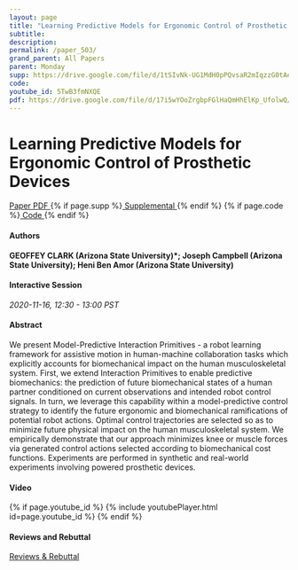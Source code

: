 ```yaml
---
layout: page
title: "Learning Predictive Models for Ergonomic Control of Prosthetic Devices"
subtitle: 
description:
permalink: /paper_503/
grand_parent: All Papers
parent: Monday
supp: https://drive.google.com/file/d/1tSIvNk-UG1MdH0pPQvsaR2mIqzzG0tAe/view
code: 
youtube_id: 5TwB3fmNXQE
pdf: https://drive.google.com/file/d/17i5wYOoZrgbpFGlHaQmHhElKp_UfolwQ/view
---
```


# Learning Predictive Models for Ergonomic Control of Prosthetic Devices

<a href="https://drive.google.com/file/d/17i5wYOoZrgbpFGlHaQmHhElKp_UfolwQ/view" target="_blank" rel="noopener noreferrer" class="btn btn-blue"><i class="fa fa-file-text-o" aria-hidden="true"></i> Paper PDF </a> {% if page.supp %}<a href="https://drive.google.com/file/d/1tSIvNk-UG1MdH0pPQvsaR2mIqzzG0tAe/view" target="_blank" rel="noopener noreferrer" class="btn btn-green"><i class="fa fa-file-text-o" aria-hidden="true"></i> Supplemental </a>{% endif %} {% if page.code %}<a href="" target="_blank" rel="noopener noreferrer" class="btn"><i class="fa fa-github" aria-hidden="true"></i> Code </a>{% endif %} 

#### Authors
**GEOFFEY CLARK (Arizona State University)*; Joseph Campbell (Arizona State University); Heni Ben Amor (Arizona State University)**

#### Interactive Session
*2020-11-16, 12:30 - 13:00 PST* 

#### Abstract
We present Model-Predictive Interaction Primitives - a robot learning framework for assistive motion in human-machine collaboration tasks which explicitly accounts for biomechanical impact on the human musculoskeletal system. First, we extend Interaction Primitives to enable predictive biomechanics: the prediction of future biomechanical states of a human partner conditioned on current observations and intended robot control signals. In turn, we leverage this capability within a model-predictive control strategy to identify the future ergonomic and biomechanical ramifications of potential robot actions. Optimal control trajectories are selected so as to minimize future physical impact on the human musculoskeletal system. We empirically demonstrate that our approach minimizes knee or muscle forces via generated control actions selected according to biomechanical cost functions. Experiments are performed in synthetic and real-world experiments involving powered prosthetic devices.

#### Video
{% if page.youtube_id %}
{% include youtubePlayer.html id=page.youtube_id %}
{% endif %}

#### Reviews and Rebuttal
<a href="https://drive.google.com/file/d/1bEGH2eiSL3wwfnOnjVOZdE4ANUI_1MRe/view" target="_blank" rel="noopener noreferrer" class="btn btn-purple"><i class="fa fa-pencil-square-o" aria-hidden="true"></i> Reviews & Rebuttal </a>

